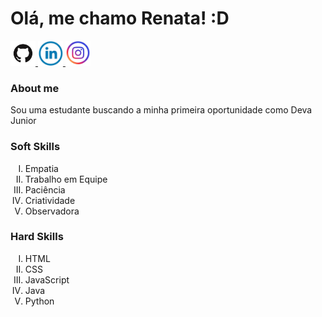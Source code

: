 # Olá, me chamo Renata! :D

<a href="https://github.com/RehMarNo">
    <img src="./img/GitHub-Mark.png" alt="GitHub" width="40" height="40" />
</a>

<a href="https://www.linkedin.com/in/renata-marques-959561175/">
    <img src="./img/linkedin.jpg" alt="LinkedIn" width="40" height="40" />
</a>
<a href="https://www.instagram.com/rehmarquesdl/">
    <img src="./img/instagram.jpg" alt="Instagram" width="40" height="40" />
</a> 

### About me
Sou uma estudante buscando a minha primeira oportunidade como Deva Junior

### Soft Skills
<ol type="I"> 
    <li>Empatia</li>
    <li>Trabalho em Equipe</li>
    <li>Paciência</li>
    <li>Criatividade</li>
    <li>Observadora</li>
</ol>

### Hard Skills
<ol type="I"> 
    <li>HTML</li>
    <li>CSS</li>
    <li>JavaScript</li>
    <li>Java</li>
    <li>Python</li>
</ol>
